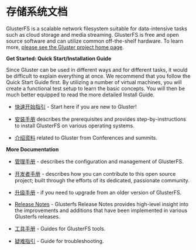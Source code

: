 # 存储系统文档

GlusterFS is a scalable network filesystem
suitable for data-intensive tasks such as cloud storage and media streaming.
GlusterFS is free and open source software and can utilize common off-the-shelf
hardware. To learn more, [please see the Gluster project home page](http://www.gluster.org).

**Get Started: Quick Start/Installation Guide**

Since Gluster can be used in different ways and for different tasks, it would be difficult
to explain everything at once. We recommend that you follow the Quick Start Guide first. By
utilizing a number of virtual machines, you will create a functional test setup to learn the
basic concepts. You will then be much better equipped to read the more detailed
Install Guide.

-  [快速开始指引](./Quick-Start-Guide/Quickstart.md) - Start here if you are new to Gluster!

-  [安装手册](./Install-Guide/Overview.md) describes the prerequisites and provides step-by-instructions to install GlusterFS on various operating systems.

-  [介绍资料](./presentations/index.md) related to Gluster from Conferences and summits.

**More Documentation**

-  [管理手册](./Administrator-Guide/index.md) - describes the configuration and management of GlusterFS.

-  [开发者手册](./Developer-guide/Developers-Index.md) - describes how you can contribute to this open source project; built through the efforts of its dedicated, passionate community.

-  [升级手册](./Upgrade-Guide/README.md) - if you need to upgrade from an older version of GlusterFS.

-  [Release Notes](./release-notes/index.md) - Glusterfs Release Notes provides high-level insight into the improvements and  additions that have been implemented in various Glusterfs releases.

-  [工具手册](./GlusterFS-Tools/README.md) - Guides for GlusterFS tools.

-  [疑难指引](./Troubleshooting/README.md) - Guide for troubleshooting.